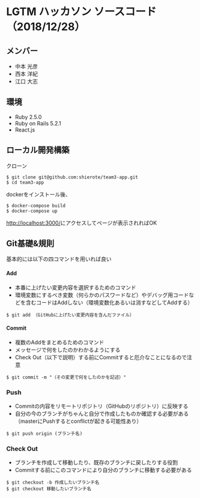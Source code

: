 # LGTM ハッカソン ソースコード（2018/12/28）
## メンバー
- 中本 光彦
- 西本 洋紀
- 江口 大志

## 環境
- Ruby 2.5.0
- Ruby on Rails 5.2.1
- React.js

## ローカル開発構築
クローン
```
$ git clone git@github.com:shierote/team3-app.git
$ cd team3-app
```

dockerをインストール後、
```
$ docker-compose build
$ docker-compose up
```
[http://localhost:3000/](http://localhost:3000/)にアクセスしてページが表示されればOK

## Git基礎&規則
基本的には以下の四コマンドを用いれば良い

#### Add
- 本番に上げたい変更内容を選択するためのコマンド
- 環境変数にするべき変数（何らかのパスワードなど）やデバッグ用コードなどを含むコードはAddしない（環境変数化あるいは消すなどしてAddする）

```
$ git add （GitHubに上げたい変更内容を含んだファイル）
```

#### Commit
- 複数のAddをまとめるためのコマンド
- メッセージで何をしたのかわかるようにする
- Check Out（以下で説明）する前にCommitすると厄介なことになるので注意
```
$ git commit -m "（その変更で何をしたのかを記述）"
```

### Push
- Commitの内容をリモートリポジトリ（GitHubのリポジトリ）に反映する
- 自分の今のブランチがちゃんと自分で作成したものか確認する必要がある（masterにPushするとconflictが起きる可能性あり）
```
$ git push origin (ブランチ名)
```

### Check Out
- ブランチを作成して移動したり、既存のブランチに戻したりする役割
- Commitする前にこのコマンドにより自分のブランチに移動する必要がある
```
$ git checkout -b 作成したいブランチ名
$ git checkout 移動したいブランチ名
```
